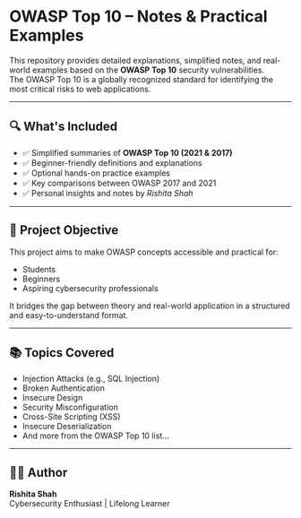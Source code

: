 # OWASP Top 10 – Notes & Practical Examples

This repository provides detailed explanations, simplified notes, and real-world examples based on the **OWASP Top 10** security vulnerabilities.  
The OWASP Top 10 is a globally recognized standard for identifying the most critical risks to web applications.

---

## 🔍 What's Included

- ✅ Simplified summaries of **OWASP Top 10 (2021 & 2017)**
- ✅ Beginner-friendly definitions and explanations
- ✅ Optional hands-on practice examples
- ✅ Key comparisons between OWASP 2017 and 2021
- ✅ Personal insights and notes by *Rishita Shah*

---

## 🎯 Project Objective

This project aims to make OWASP concepts accessible and practical for:
- Students
- Beginners
- Aspiring cybersecurity professionals

It bridges the gap between theory and real-world application in a structured and easy-to-understand format.

---

## 📚 Topics Covered

- Injection Attacks (e.g., SQL Injection)
- Broken Authentication
- Insecure Design
- Security Misconfiguration
- Cross-Site Scripting (XSS)
- Insecure Deserialization
- And more from the OWASP Top 10 list...

---

## 👩‍💻 Author

**Rishita Shah**  
Cybersecurity Enthusiast | Lifelong Learner
